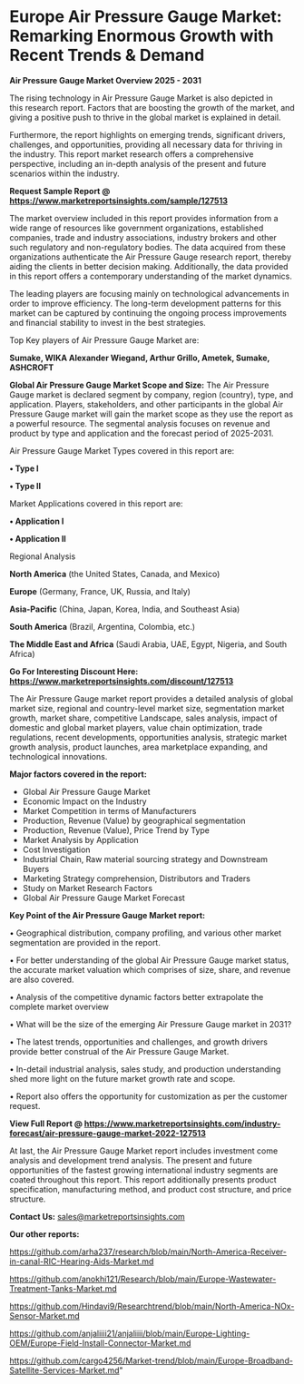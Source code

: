 # Europe Air Pressure Gauge Market: Remarking Enormous Growth with Recent Trends & Demand

<Strong> Air Pressure Gauge Market Overview 2025 - 2031</strong>

The rising technology in Air Pressure Gauge Market is also depicted in this research report. Factors that are boosting the growth of the market, and giving a positive push to thrive in the global market is explained in detail.

Furthermore, the report highlights on emerging trends, significant drivers, challenges, and opportunities, providing all necessary data for thriving in the industry. This report market research offers a comprehensive perspective, including an in-depth analysis of the present and future scenarios within the industry.

<strong>Request Sample Report @ <a href=https://www.marketreportsinsights.com/sample/127513>https://www.marketreportsinsights.com/sample/127513</a></strong>

The market overview included in this report provides information from a wide range of resources like government organizations, established companies, trade and industry associations, industry brokers and other such regulatory and non-regulatory bodies. The data acquired from these organizations authenticate the Air Pressure Gauge research report, thereby aiding the clients in better decision making. Additionally, the data provided in this report offers a contemporary understanding of the market dynamics.

The leading players are focusing mainly on technological advancements in order to improve efficiency. The long-term development patterns for this market can be captured by continuing the ongoing process improvements and financial stability to invest in the best strategies.

Top Key players of Air Pressure Gauge Market are:

<strong>Sumake, WIKA Alexander Wiegand, Arthur Grillo, Ametek, Sumake, ASHCROFT</strong>

<strong><b>Global Air Pressure Gauge Market Scope and Size:</b></strong>
The Air Pressure Gauge market is declared segment by company, region (country), type, and application. Players, stakeholders, and other participants in the global Air Pressure Gauge market will gain the market scope as they use the report as a powerful resource. The segmental analysis focuses on revenue and product by type and application and the forecast period of 2025-2031.

Air Pressure Gauge Market Types covered in this report are:

<strong>• Type I

• Type II</strong>

Market Applications covered in this report are:

<strong>• Application I

• Application II</strong> 

Regional Analysis

<strong>North America</strong> (the United States, Canada, and Mexico)

<strong>Europe</strong> (Germany, France, UK, Russia, and Italy)

<strong>Asia-Pacific</strong> (China, Japan, Korea, India, and Southeast Asia)

<strong>South America</strong> (Brazil, Argentina, Colombia, etc.)

<strong>The Middle East and Africa</strong> (Saudi Arabia, UAE, Egypt, Nigeria, and South Africa)

<strong>Go For Interesting Discount Here: <a href=https://www.marketreportsinsights.com/discount/127513>https://www.marketreportsinsights.com/discount/127513</a></strong>

The Air Pressure Gauge market report provides a detailed analysis of global market size, regional and country-level market size, segmentation market growth, market share, competitive Landscape, sales analysis, impact of domestic and global market players, value chain optimization, trade regulations, recent developments, opportunities analysis, strategic market growth analysis, product launches, area marketplace expanding, and technological innovations.

<strong><b>Major factors covered in the report:</b></strong>
<ul>
  <li>Global Air Pressure Gauge Market </li>
  <li>Economic Impact on the Industry</li>
  <li>Market Competition in terms of Manufacturers</li>
  <li>Production, Revenue (Value) by geographical segmentation</li>
  <li>Production, Revenue (Value), Price Trend by Type</li>
  <li>Market Analysis by Application</li>
  <li>Cost Investigation</li>
  <li>Industrial Chain, Raw material sourcing strategy and Downstream Buyers</li>
  <li>Marketing Strategy comprehension, Distributors and Traders</li>
  <li>Study on Market Research Factors</li>
  <li>Global Air Pressure Gauge Market Forecast</li>
</ul>

<strong><b>Key Point of the Air Pressure Gauge Market report:</b></strong>

• Geographical distribution, company profiling, and various other market segmentation are provided in the report.

• For better understanding of the global Air Pressure Gauge market status, the accurate market valuation which comprises of size, share, and revenue are also covered.

• Analysis of the competitive dynamic factors better extrapolate the complete market overview

• What will be the size of the emerging Air Pressure Gauge market in 2031?

• The latest trends, opportunities and challenges, and growth drivers provide better construal of the Air Pressure Gauge Market.

• In-detail industrial analysis, sales study, and production understanding shed more light on the future market growth rate and scope.

• Report also offers the opportunity for customization as per the customer request.

<strong><b>View Full Report @ <a href=https://www.marketreportsinsights.com/industry-forecast/air-pressure-gauge-market-2022-127513>https://www.marketreportsinsights.com/industry-forecast/air-pressure-gauge-market-2022-127513</a></b></strong>


At last, the Air Pressure Gauge Market report includes investment come analysis and development trend analysis. The present and future opportunities of the fastest growing international industry segments are coated throughout this report. This report additionally presents product specification, manufacturing method, and product cost structure, and price structure.

<strong>Contact Us:</strong>
sales@marketreportsinsights.com

<strong>Our other reports:</strong>

<a href=https://github.com/arha237/research/blob/main/North-America-Receiver-in-canal-RIC-Hearing-Aids-Market.md>https://github.com/arha237/research/blob/main/North-America-Receiver-in-canal-RIC-Hearing-Aids-Market.md</a>

<a href=https://github.com/anokhi121/Research/blob/main/Europe-Wastewater-Treatment-Tanks-Market.md>https://github.com/anokhi121/Research/blob/main/Europe-Wastewater-Treatment-Tanks-Market.md</a>

<a href=https://github.com/Hindavi9/Researchtrend/blob/main/North-America-NOx-Sensor-Market.md>https://github.com/Hindavi9/Researchtrend/blob/main/North-America-NOx-Sensor-Market.md</a>

<a href=https://github.com/anjaliiii21/anjaliiii/blob/main/Europe-Lighting-OEM/Europe-Field-Install-Connector-Market.md>https://github.com/anjaliiii21/anjaliiii/blob/main/Europe-Lighting-OEM/Europe-Field-Install-Connector-Market.md</a>

<a href=https://github.com/cargo4256/Market-trend/blob/main/Europe-Broadband-Satellite-Services-Market.md>https://github.com/cargo4256/Market-trend/blob/main/Europe-Broadband-Satellite-Services-Market.md</a>"

